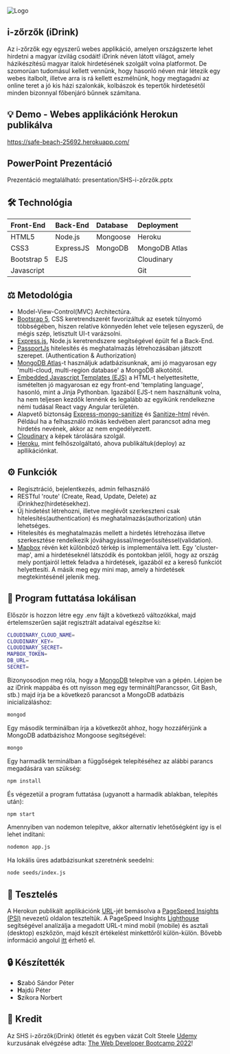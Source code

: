 ![Logo](https://www.thehungarianpaprika.hu/hu/papkepek/2018/11/magyar-paprika-gulyas.jpg)
## i-zőrzők (iDrink)
Az i-zőrzők egy egyszerű webes applikáció, amelyen országszerte lehet hirdetni a magyar ízvilág csodáit! iDrink néven látott világot, amely házikészítésű magyar italok hirdetésének szolgált volna platformot. De szomorúan tudomásul kellett vennünk, hogy hasonló néven már létezik egy webes italbolt, illetve arra is rá kellett eszmélnünk, hogy megtagadni az online teret a jó kis házi szalonkák, kolbászok és tepertők hirdetésétől minden bizonnyal főbenjáró bűnnek számítana.

## 💡 Demo - Webes applikációnk Herokun publikálva

https://safe-beach-25692.herokuapp.com/

## PowerPoint Prezentáció

Prezentáció megtalálható: presentation/SHS-i-zőrzők.pptx

## 🛠 Technológia
| Front-End   | Back-End   | Database   | Deployment  |
| :-----------| :----------| :----------| :-----------|
| HTML5   | Node.js  | Mongoose  | Heroku   |
| CSS3   | ExpressJS  | MongoDB  | MongoDB Atlas   |
| Bootstrap 5   | EJS  |   | Cloudinary   |
| Javascript   |   |   | Git   |
## ⚖️ Metodológia
- Model-View-Control(MVC) Architectúra.
- [Bootsrap 5](https://getbootstrap.com/?ref=https://githubhelp.com), CSS keretrendszerét favorizáltuk az esetek túlnyomó többségében, hiszen relatíve könnyedén lehet vele teljesen egyszerű, de mégis szép, letisztult UI-t varázsolni.
- [Express.js](https://expressjs.com/?ref=https://githubhelp.com), Node.js keretrendszere segítségével épült fel a Back-End.
- [PassportJs](https://github.com/jaredhanson/passport?ref=https://githubhelp.com) hitelesítés és meghatalmazás létrehozásában játszott szerepet. (Authentication & Authorization)
- [MongoDB Atlas](https://www.mongodb.com/)-t használjuk adatbázisunknak, ami jó magyarosan egy 'multi-cloud, multi-region database' a MongoDB alkotóitól.
- [Embedded Javascript Templates (EJS)](https://ejs.co/?ref=https://githubhelp.com) a HTML-t helyettesítette, ismételten jó magyarosan ez egy front-end 'templating language', hasonló, mint a Jinja Pythonban. Igazából EJS-t nem használtunk volna, ha nem teljesen kezdők lennénk és legalább az egyikünk rendelkezne némi tudásal React vagy Angular területén.
- Alapvető biztonság [Express-mongo-sanitize](https://www.npmjs.com/package/express-mongo-sanitize) és [Sanitize-html](https://www.npmjs.com/package/sanitize-html) révén. Például ha a felhasználó mókás kedvében alert parancsot adna meg hirdetés nevének, akkor az nem engedélyezett.
- [Cloudinary](https://cloudinary.com) a képek tárolására szolgál.
- [Heroku](https://www.heroku.com), mint felhőszolgáltató, ahova publikáltuk(deploy) az apllikációnkat.
## ⚙️ Funkciók
- Regisztráció, bejelentkezés, admin felhasználó
- RESTful 'route' (Create, Read, Update, Delete) az iDrinkhez(hirdetésekhez).
- Új hirdetést létrehozni, illetve meglévőt szerkeszteni csak hitelesítés(authentication) és meghatalmazás(authorization) után lehetséges.
- Hitelesítés és meghatalmazás mellett a hirdetés létrehozása illetve szerkesztése rendelkezik jóváhagyással/megerőssítéssel(validation).
- [Mapbox](https://www.mapbox.com/) révén két különböző térkép is implementálva lett. Egy 'cluster-map', ami a hirdetéseknél látszódik és pontokban jelöli, hogy az ország mely pontjairól lettek feladva a hirdetések, igazából ez a kereső funkciót helyettesíti. A másik meg egy mini map, amely a hirdetések megtekintésénél jelenik meg.
## 🚀 Program futtatása lokálisan

Először is hozzon létre egy .env fájlt a következő változókkal, majd értelemszerűen saját regisztrált adataival egészítse ki:
```bash
CLOUDINARY_CLOUD_NAME=
CLOUDINARY_KEY=
CLOUDINARY_SECRET=
MAPBOX_TOKEN=
DB_URL=
SECRET=
```
Bizonyosodjon meg róla, hogy a [MongoDB](https://www.mongodb.com/docs/manual/installation/?ref=https://githubhelp.com) telepítve van a gépén.
Lépjen be az iDrink mappába és ott nyisson meg egy terminált(Parancssor, Git Bash, stb.) majd írja be a következő parancsot a MongoDB adatbázis inicializáláshoz:
```bash
mongod
```
Egy második terminálban írja a következőt ahhoz, hogy hozzáférjünk a MongoDB adatbázishoz Mongoose segítségével:
```bash
mongo
```
Egy harmadik terminálban a függőségek telepítéséhez az alábbi parancs megadására van szükség:
```bash
npm install
```
És végezetül a program futtatása (ugyanott a harmadik ablakban, telepítés után):
```bash
npm start
```
Amennyiben van nodemon telepítve, akkor alternatív lehetőségként így is el lehet indítani:
```bash
nodemon app.js
```
Ha lokális üres adatbázisunkat szeretnénk seedelni:
```bash
node seeds/index.js
```
## 📐 Tesztelés
A Herokun publikált applikációnk [URL](https://safe-beach-25692.herokuapp.com/)-jét bemásolva a [PageSpeed Insights (PSI)](https://pagespeed.web.dev/) nevezetű oldalon teszteltük.
A PageSpeed Insights [Lighthouse](https://developers.google.com/web/tools/lighthouse) segítségével analízálja a megadott URL-t mind mobil (mobile) és asztali (desktop) eszkőzön, majd készít értékelést minkettőről külön-külön. Bővebb információ angolul [itt](https://developers.google.com/speed/docs/insights/v5/about) érhető el. 
## 🔒 Készítették
- **S**zabó Sándor Péter
- **H**ajdú Péter
- **S**zikora Norbert
## 📣 Kredit
Az SHS i-zőrzők(iDrink) ötletét és egyben vázát Colt Steele [Udemy](https://www.udemy.com/) kurzusának elvégzése adta: [The Web Developer Bootcamp 2022](https://www.udemy.com/course/the-web-developer-bootcamp/)! 
